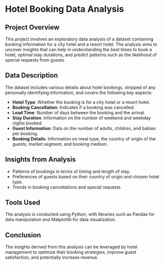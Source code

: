 # Hotel Booking Data Analysis

## Project Overview
This project involves an exploratory data analysis of a dataset containing booking information for a city hotel and a resort hotel. The analysis aims to uncover insights that can help in understanding the best times to book a hotel, optimal stay durations, and predict patterns such as the likelihood of special requests from guests.

## Data Description
The dataset includes various details about hotel bookings, stripped of any personally identifying information, and covers the following key aspects:
- **Hotel Type**: Whether the booking is for a city hotel or a resort hotel.
- **Booking Cancellation**: Indicates if a booking was cancelled.
- **Lead Time**: Number of days between the booking and the arrival.
- **Stay Duration**: Information on the number of weekend and weekday nights booked.
- **Guest Information**: Data on the number of adults, children, and babies per booking.
- **Booking Details**: Information on meal type, the country of origin of the guests, market segment, and booking medium.

## Insights from Analysis
- Patterns of bookings in terms of timing and length of stay.
- Preferences of guests based on their country of origin and chosen hotel type.
- Trends in booking cancellations and special requests.

## Tools Used
The analysis is conducted using Python, with libraries such as Pandas for data manipulation and Matplotlib for data visualization.

## Conclusion
The insights derived from this analysis can be leveraged by hotel management to optimize their booking strategies, improve guest satisfaction, and potentially increase revenue.

